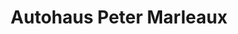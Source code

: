 ---
title: "Autohaus Peter Marleaux"
url: /langenfeld-rheinland/autohaus-peter-marleaux/
shop: Autohaus
---